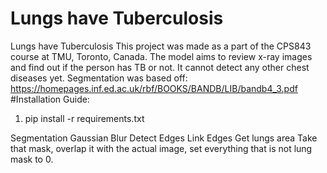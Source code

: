 # Lungs have Tuberculosis

Lungs have Tuberculosis
This project was made as a part of the CPS843 course at TMU, Toronto, Canada. The model aims to review x-ray images and find out if the person has TB or not. It cannot detect any other chest diseases yet.
Segmentation was based off: https://homepages.inf.ed.ac.uk/rbf/BOOKS/BANDB/LIB/bandb4_3.pdf
#Installation Guide:
1. pip install -r requirements.txt

Segmentation
Gaussian Blur
Detect Edges
Link Edges
Get lungs area
Take that mask, overlap it with the actual image, set everything that is not lung mask to 0.

